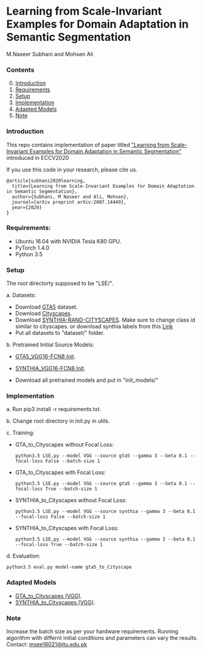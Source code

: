 # Learning from Scale-Invariant Examples for Domain Adaptation in Semantic Segmentation
M.Naseer Subhani and Mohsen Ali



### Contents
0. [Introduction](#introduction)
0. [Requirements](#requirements)
0. [Setup](#setup)
0. [Implementation](#implementation)
0. [Adapted Models](#adapted-models)
0. [Note](#note)



### Introduction
This repo contains implementation of paper titled ["Learning from Scale-Invariant Examples for Domain Adaptation in Semantic Segmentation"](https://arxiv.org/pdf/2007.14449.pdf)
introduced in ECCV2020  

If you use this code in your research, please cite us.
~~~~
@article{subhani2020learning,
  title={Learning from Scale-Invariant Examples for Domain Adaptation in Semantic Segmentation},
  author={Subhani, M Naseer and Ali, Mohsen},
  journal={arXiv preprint arXiv:2007.14449},
  year={2020}
}
~~~~

### Requirements:
- Ubuntu 16.04 with NVIDIA Tesla K80 GPU.
- PyTorch 1.4.0
- Python 3.5

### Setup
The root directorty supposed to be "LSE/".

a. Datasets:
 - Download [GTA5](https://download.visinf.tu-darmstadt.de/data/from_games/) dataset.
 - Download [Cityscapes](https://www.cityscapes-dataset.com/).
 - Download [SYNTHIA-RAND-CITYSCAPES](http://synthia-dataset.net/download/808/). Make sure to change class id similar to cityscapes. or download synthia labels from this [Link](https://drive.google.com/file/d/1DAetOHtEmRmY2p0swaON3T_NXhV0Xcmm/view?usp=sharing) 
 - Put all datasets to "dataset/" folder.
 
b. Pretrained Initial Source Models:
 - [GTA5_VGG16-FCN8 Init](https://drive.google.com/file/d/1OyUFtf5JHOxwYwU7vprp_GzvLDiEZ1-k/view?usp=sharing).
 - [SYNTHIA_VGG16-FCN8 Init](https://drive.google.com/file/d/1ARcOirzLeC3hWlFejzKECzAd1GNp-jnS/view?usp=sharing).
 
 - Download all pretrained models and put in "init_models/"
 

### Implementation 
a. Run pip3 install -r requirements.txt.

b. Change root directory in init.py in utils.

c. Training:
 - GTA_to_Cityscapes without Focal Loss:
   ~~~~
   python3.5 LSE.py --model VGG --source gta5 --gamma 3 --beta 0.1 --focal-loss False --batch-size 1
   ~~~~
 - GTA_to_Cityscapes with Focal Loss:
   ~~~~
   python3.5 LSE.py --model VGG --source gta5 --gamma 3 --beta 0.1 --focal-loss True --batch-size 1
   ~~~~
 - SYNTHIA_to_Cityscapes without Focal Loss:
   ~~~~
   python3.5 LSE.py --model VGG --source synthia --gamma 3 --beta 0.1 --focal-loss False --batch-size 1
   ~~~~
 - SYNTHIA_to_Cityscapes with Focal Loss:
   ~~~~
   python3.5 LSE.py --model VGG --source synthia --gamma 3 --beta 0.1 --focal-loss True --batch-size 1
   ~~~~
 
d. Evaluation:
   ~~~~
   python3.5 eval.py model-name gta5_to_Cityscape
   ~~~~
   


### Adapted Models
- [GTA_to_Cityscapes (VGG)](https://drive.google.com/file/d/1OyUFtf5JHOxwYwU7vprp_GzvLDiEZ1-k/view?usp=sharing).
- [SYNTHIA_to_Cityscapes (VGG)](https://drive.google.com/file/d/1OyUFtf5JHOxwYwU7vprp_GzvLDiEZ1-k/view?usp=sharing).

 ### Note
 Increase the batch size as per your hardware requirements. Running algorithm with differnt initial conditions and parameters can vary the results.
Contact: msee16021@itu.edu.pk

 
 
   
